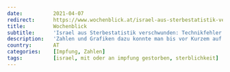 ```yaml
---
date:          2021-04-07
redirect:      https://www.wochenblick.at/israel-aus-sterbestatistik-verschwunden-technikfehler-oder-vertuschung/
title:         Wochenblick
subtitle:      'Israel aus Sterbestatistik verschwunden: Technikfehler oder Vertuschung?'
description:   'Zahlen und Grafiken dazu konnte man bis vor Kurzem auf EuroMomo einsehen. Dem ist für Israel jetzt nicht mehr so.'
country:       AT
categories:    [Impfung, Zahlen]
tags:          [israel, mit oder an impfung gestorben, sterblichkeit]
---
```

